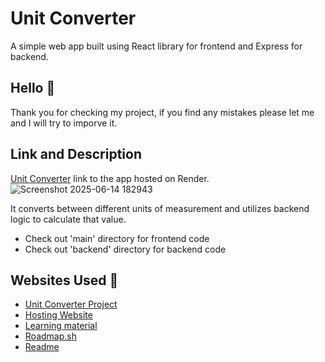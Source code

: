 
# Unit Converter

A simple web app built using React library for frontend and Express for backend.

## Hello 👋
Thank you for checking my project, if you find any mistakes please let me and I will try to imporve it.

## Link and Description

[Unit Converter](https://unit-converter-arra.onrender.com/) link to the app hosted on Render.
![Screenshot 2025-06-14 182943](https://github.com/user-attachments/assets/792fb3b7-3304-4650-b252-ffcd8a029ec6)

It converts between different units of measurement and utilizes backend logic to calculate that value.

- Check out 'main' directory for frontend code
- Check out 'backend' directory for backend code


## Websites Used 🛜

 - [Unit Converter Project](https://roadmap.sh/projects/unit-converter)
 - [Hosting Website](https://render.com/)
 - [Learning material](https://fullstackopen.com/en/)
 - [Roadmap.sh](https://roadmap.sh/roadmaps)
 - [Readme](https://readme.so/)

